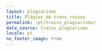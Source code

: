 ```yaml
---
layout: plagiarisms
title: Plágios de trens russos
permalink: /pt/trains_plagiarisms/
data_source: trains_plagiarisms
locale: pt
no_footer_image: true
---
```

